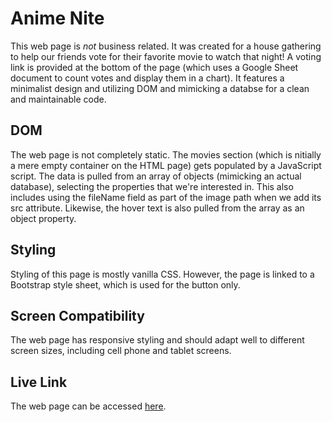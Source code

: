# Anime Nite

This web page is *not* business related. It was created for a house gathering to help our friends vote for their favorite movie to watch that night! A voting link is provided at the bottom of the page (which uses a Google Sheet document to count votes and display them in a chart). It features a minimalist design and utilizing DOM and mimicking a databse for a clean and maintainable code.

## DOM
The web page is not completely static. The movies section (which is nitially a mere empty container on the HTML page) gets populated by a JavaScript script. The data is pulled from an array of objects (mimicking an actual database), selecting the properties that we're interested in. This also includes using the fileName field as part of the image path when we add its src attribute. Likewise, the hover text is also pulled from the array as an object property.

## Styling
Styling of this page is mostly vanilla CSS. However, the page is linked to a Bootstrap style sheet, which is used for the button only.

## Screen Compatibility
The web page has responsive styling and should adapt well to different screen sizes, including cell phone and tablet screens.

## Live Link
The web page can be accessed [here](https://haridira.github.io/portfolio/portfolio/23-02-01-animeNite/).

